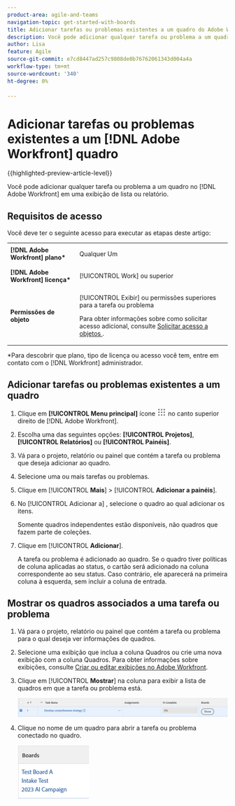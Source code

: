 ```yaml
---
product-area: agile-and-teams
navigation-topic: get-started-with-boards
title: Adicionar tarefas ou problemas existentes a um quadro do Adobe Workfront
description: Você pode adicionar qualquer tarefa ou problema a um quadro no Adobe Workfront a partir de uma lista ou exibição de relatório.
author: Lisa
feature: Agile
source-git-commit: e7cd8447ad257c9808de0b76762061343d004a4a
workflow-type: tm+mt
source-wordcount: '340'
ht-degree: 0%

---
```


# Adicionar tarefas ou problemas existentes a um [!DNL Adobe Workfront] quadro

{{highlighted-preview-article-level}}

Você pode adicionar qualquer tarefa ou problema a um quadro no [!DNL Adobe Workfront] em uma exibição de lista ou relatório.

## Requisitos de acesso

Você deve ter o seguinte acesso para executar as etapas deste artigo:

<table style="table-layout:auto">
 <col>
 <col>
 <tbody>
  <tr>
   <td role="rowheader"><strong>[!DNL Adobe Workfront] plano*</strong></td>
   <td> <p>Qualquer Um</p> </td>
  </tr>
  <tr>
   <td role="rowheader"><strong>[!DNL Adobe Workfront] licença*</strong></td>
   <td> <p>[!UICONTROL Work] ou superior</p> </td>
  </tr>
  <tr>
   <td role="rowheader"><strong>Permissões de objeto</strong></td>
   <td> <p>[!UICONTROL Exibir] ou permissões superiores para a tarefa ou problema</p> <p>Para obter informações sobre como solicitar acesso adicional, consulte <a href="/help/quicksilver/workfront-basics/grant-and-request-access-to-objects/request-access.md" class="MCXref xref">Solicitar acesso a objetos </a>.</p> </td>
  </tr>
 </tbody>
</table>

&#42;Para descobrir que plano, tipo de licença ou acesso você tem, entre em contato com o [!DNL Workfront] administrador.

## Adicionar tarefas ou problemas existentes a um quadro

1. Clique em **[!UICONTROL Menu principal]** ícone ![](assets/main-menu-icon.png) no canto superior direito de [!DNL Adobe Workfront].
1. Escolha uma das seguintes opções: **[!UICONTROL Projetos]**, **[!UICONTROL Relatórios]** ou **[!UICONTROL Painéis]**.
1. Vá para o projeto, relatório ou painel que contém a tarefa ou problema que deseja adicionar ao quadro.
1. Selecione uma ou mais tarefas ou problemas.
1. Clique em [!UICONTROL **Mais**] > [!UICONTROL **Adicionar a painéis**].
1. No [!UICONTROL Adicionar a] , selecione o quadro ao qual adicionar os itens.

   Somente quadros independentes estão disponíveis, não quadros que fazem parte de coleções.

1. Clique em [!UICONTROL **Adicionar**].

   A tarefa ou problema é adicionado ao quadro. Se o quadro tiver políticas de coluna aplicadas ao status, o cartão será adicionado na coluna correspondente ao seu status. Caso contrário, ele aparecerá na primeira coluna à esquerda, sem incluir a coluna de entrada.

## Mostrar os quadros associados a uma tarefa ou problema

1. Vá para o projeto, relatório ou painel que contém a tarefa ou problema para o qual deseja ver informações de quadros.
1. Selecione uma exibição que inclua a coluna Quadros ou crie uma nova exibição com a coluna Quadros.
Para obter informações sobre exibições, consulte [Criar ou editar exibições no Adobe Workfront](/help/quicksilver/reports-and-dashboards/reports/reporting-elements/create-edit-views.md).
1. Clique em [!UICONTROL **Mostrar**] na coluna para exibir a lista de quadros em que a tarefa ou problema está.

   ![Mostrar quadros na coluna](assets/show-boards-in-column.png)

1. Clique no nome de um quadro para abrir a tarefa ou problema conectado no quadro.

   ![Selecionar um quadro](assets/select-board-in-column.png)
